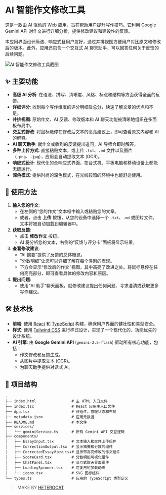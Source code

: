# AI 智能作文修改工具

这是一款由 AI 驱动的 Web 应用，旨在帮助用户提升写作技巧。它利用 Google Gemini API 对作文进行详细分析，提供修改建议和建设性的反馈。

本应用界面设计简洁、响应式且用户友好，通过并排视图方便用户对比原文和修改后的版本。此外，应用还包含一个交互式 AI 聊天助手，可以回答任何关于反馈的后续问题。

![AI 智能作文修改工具截图](https://s.coze.cn/t/2apAFl5asa4/)

## ✨ 主要功能

- **高级 AI 分析**: 在语法、拼写、清晰度、风格、标点和结构等方面获得全面的反馈。
- **详细评分**: 收到每个写作维度的评分明细及总分，快速了解文章的优点和不足。
- **并排视图**: 原始作文、AI 反馈、修改版本和 AI 聊天功能被清晰地组织在多面板布局中。
- **交互式修改**: 将鼠标悬停在修改后文本的高亮建议上，即可查看原文内容和 AI 的解释。
- **AI 聊天助手**: 就作文或收到的反馈提出追问，AI 导师会即时解答。
- **多种上传方式**: 直接粘贴文本，或上传 `.txt`、`.md` 文件以及图片（`.png`、`.jpg`），应用会自动提取文本 (OCR)。
- **响应式设计**: 现代化的全响应式界面，在台式机、平板电脑和移动设备上都能无缝运行。
- **深色模式**: 提供时尚的深色模式，在光线较暗的环境中也能舒适使用。

## 🚀 使用方法

1.  **输入您的作文**:
    -   在左侧的“您的作文”文本框中输入或粘贴您的文章。
    -   或者，点击 **上传** 按钮，从您的设备中选择一个 `.txt`、`.md` 或图片文件。文本将被自动加载到编辑器中。
2.  **获取反馈**:
    -   点击 **修改作文** 按钮。
    -   AI 将分析您的文本，右侧的“反馈与评分卡”面板将显示结果。
3.  **查看修改建议**:
    -   “AI 摘要”提供了反馈的总体概览。
    -   “分数明细”让您可以详细了解在每个类别的表现。
    -   下方会显示“修改后的作文”视图，其中高亮了改进之处。将鼠标悬停在任何高亮部分，即可查看具体的修改内容和原因。
4.  **提出问题**:
    -   使用“AI 助手”聊天面板，就修改建议提出任何问题、寻求澄清或获取更多写作建议。

## 🛠️ 技术栈

-   **前端**: 使用 [React](https://reactjs.org/) 和 [TypeScript](https://www.typescriptlang.org/) 构建，确保用户界面的健壮性和类型安全。
-   **样式**: 使用 [Tailwind CSS](https://tailwindcss.com/) 进行样式设计，实现了一个现代化的、功能优先的设计系统。
-   **AI 引擎**: 由 **Google Gemini API** (`gemini-2.5-flash`) 驱动所有核心功能，包括：
    -   作文修改和反馈生成。
    -   从图片中提取文本 (OCR)。
    -   为聊天助手提供对话式 AI。

## 📁 项目结构

```
.
├── index.html                # 主 HTML 入口文件
├── index.tsx                 # React 应用主入口文件
├── App.tsx                   # 根组件，管理状态和布局
├── metadata.json             # 应用元数据
├── README.md                 # 本文件
├── services/
│   └── geminiService.ts      # 所有 Gemini API 交互逻辑
├── components/
│   ├── EssayInput.tsx        # 文本输入和文件上传组件
│   ├── CorrectionOutput.tsx  # 显示摘要和分数的组件
│   ├── CorrectedEssayView.tsx# 显示带高亮修改的作文组件
│   ├── ScoreCard.tsx         # 分数明细可视化组件
│   ├── ChatPanel.tsx         # 交互式聊天界面组件
│   ├── LoadingSpinner.tsx    # 可复用的加载动画
│   └── icons.tsx             # SVG 图标组件
└── types.ts                  # 应用的 TypeScript 类型定义
```
> MAKE BY [HETEROCAT](https://github.com/HeteroCat)
